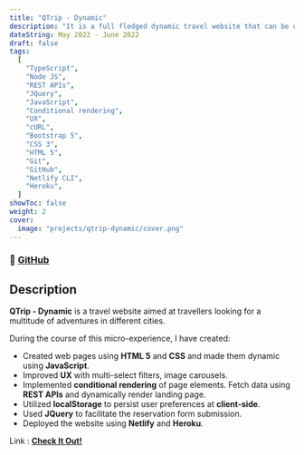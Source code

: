 ```yaml
---
title: "QTrip - Dynamic"
description: "It is a full fledged dynamic travel website that can be used to browse adventures and make reservations."
dateString: May 2022 - June 2022
draft: false
tags:
  [
    "TypeScript",
    "Node JS",
    "REST APIs",
    "JQuery",
    "JavaScript",
    "Conditional rendering",
    "UX",
    "cURL",
    "Bootstrap 5",
    "CSS 3",
    "HTML 5",
    "Git",
    "GitHub",
    "Netlify CLI",
    "Heroku",
  ]
showToc: false
weight: 2
cover:
  image: "projects/qtrip-dynamic/cover.png"
---
```


### 🔗 [GitHub](https://github.com/drcount-root/QTrip)

## Description

**QTrip - Dynamic** is a travel website aimed at travellers looking for a multitude of adventures in different cities.

During the course of this micro-experience, I have created:

<ul>

<li>
Created web pages using <b>HTML 5</b> and <b>CSS</b> and made them dynamic using <b>JavaScript</b>.
</li>

<li>
Improved <b>UX</b> with multi-select filters, image carousels.
</li>

<li>
Implemented <b>conditional rendering</b> of page elements. Fetch data using <b>REST APIs</b> and dynamically render landing page.
</li>

<li>
Utilized <b>localStorage</b> to persist user preferences at <b>client-side</b>.
</li>

<li>
Used <b>JQuery</b> to facilitate the reservation form submission.
</li>

<li>
Deployed the website using <b>Netlify</b> and <b>Heroku</b>.
</li>
</ul>

Link : <a href="https://qtrip-tw.netlify.app" target="_blank"><b>Check It Out!</b></a>
